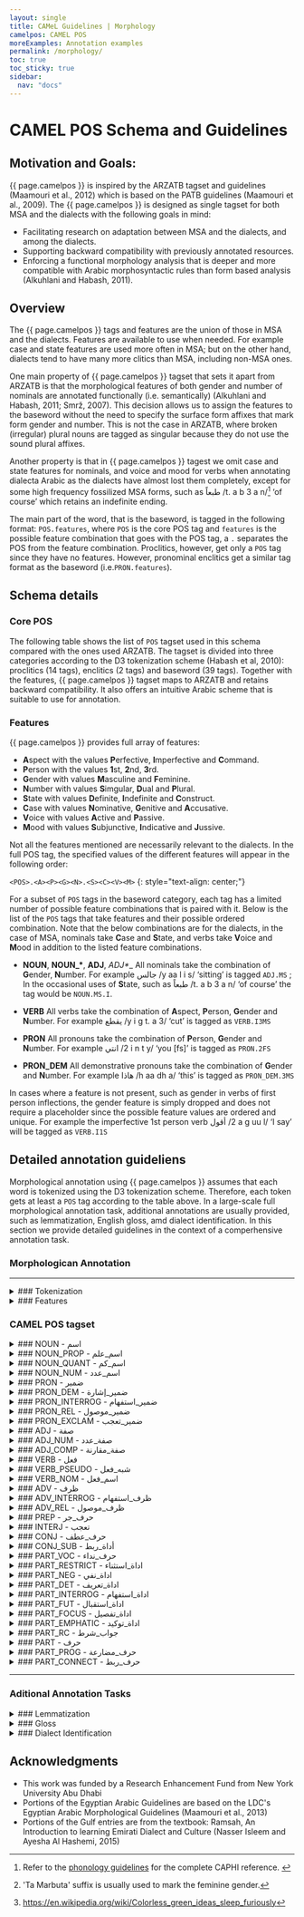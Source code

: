 ```yaml
---
layout: single
title: CAMeL Guidelines | Morphology
camelpos: CAMEL POS
moreExamples: Annotation examples
permalink: /morphology/
toc: true
toc_sticky: true
sidebar:
  nav: "docs"
---
```

# CAMEL POS Schema and Guidelines

## Motivation and Goals:
{{ page.camelpos }} is inspired by the ARZATB tagset and guidelines (Maamouri et al., 2012) 
which is  based on the PATB guidelines (Maamouri et al., 2009). The {{ page.camelpos }} 
is designed as single tagset for both MSA and the dialects with the following goals in 
mind: 

-  Facilitating research on adaptation between MSA and the dialects, 
and among the dialects.
-  Supporting backward compatibility with previously annotated resources.
-  Enforcing a functional morphology analysis that is deeper and more compatible
with Arabic morphosyntactic rules than form based 
analysis (Alkuhlani and Habash, 2011).

## Overview
The {{ page.camelpos }} tags and features are the union of those in MSA and the dialects. 
Features are available to use when needed. 
For example case and state features are used more often in MSA; but on 
the other hand, dialects tend to have many more clitics than MSA, including 
non-MSA ones. 

One main property of {{ page.camelpos }} tagset that sets it apart from ARZATB is that 
the morphological features of both gender and number of nominals are annotated 
functionally (i.e. semantically) (Alkuhlani and Habash, 2011; Smrž, 2007). 
This decision allows us to assign the features to the baseword without the need to 
specify the surface form affixes that mark form gender and number. 
This is not the case in ARZATB, where broken (irregular) plural nouns are tagged 
as singular because they do not use the sound plural affixes. 

Another property is that in {{ page.camelpos }} tagest we omit case and state 
features for nominals, and voice and mood for verbs when annotating dialecta 
Arabic as the dialects have almost lost them completely, except for some high 
frequency fossilized MSA forms, such as <span dir="rtl">طبعاً</span> 
<span class="caphi">/t. a b 3 a n/</span>[^1] ‘of course’ which retains an indefinite ending.

The main part of the word, that is the baseword, is tagged in the following 
format: `POS.features`, where `POS` is the core POS tag and `features` is the 
possible feature combination that goes with the POS tag, a `.` separates the POS 
from the feature combination. Proclitics, however, get only a `POS` tag since 
they have no features. However, pronominal enclitics get a similar tag format 
as the baseword (i.e.`PRON.features`).

## Schema details

### Core POS
The following table shows the list of `POS` tagset used in this schema compared 
with the ones used ARZATB. The tagset is divided into three categories according 
to the D3 tokenization scheme (Habash et al, 2010): proclitics (14 tags), enclitics
(2 tags) and baseword (39 tags). Together with the features, {{ page.camelpos }} tagset
maps to ARZATB and retains backward compatibility. It also offers an intuitive 
Arabic scheme that is suitable to use for annotation.

### Features
{{ page.camelpos }} provides full array of features: 

- **A**spect with the values **P**erfective, **I**mperfective and **C**ommand.
- **P**erson with the values **1**st, **2**nd, **3**rd.
- **G**ender with values **M**asculine and **F**eminine. 
- **N**umber with values **S**imgular, **D**ual and **P**lural.
- **S**tate with values **D**efinite, **I**ndefinite and **C**onstruct. 
- **C**ase with values **N**ominative, **G**enitive and **A**ccusative. 
- **V**oice with values **A**ctive and **P**assive.
- **M**ood with values **S**ubjunctive, **I**ndicative and **J**ussive. 

Not all the features mentioned are necessarily relevant to the dialects. In the
full POS tag, the specified values of the different features
will appear in the following order:

`<POS>.<A><P><G><N>.<S><C><V><M>`
{: style="text-align: center;"}


For a subset of `POS` tags in the baseword category, each tag has a limited 
number of possible feature combinations that is paired with it. Below is the 
list of the `POS` tags that take features and their possible ordered combination.
Note that the below combinations are for the dialects, in the case of MSA, 
nominals take **C**ase and **S**tate, and verbs take **V**oice and
**M**ood in addition to the listed feature combinations.

- **NOUN**, __NOUN\_\*__, **ADJ**, __ADJ_*__ All nominals take the combination 
of **G**ender, **N**umber. For example جالس /y aa l i s/ ‘sitting’ is tagged 
`ADJ.MS` ; In the occasional uses of **S**tate, such as <span dir="rtl">طبعاً</span> 
<span class="caphi">/t. a b 3 a n/</span> ‘of course’ the tag would be `NOUN.MS.I`. 

- **VERB** All verbs take the combination of **A**spect, **P**erson, **G**ender 
and **N**umber. For example <span dir="rtl">يقطع</span> <span class="caphi">/y i g t. a 3/</span> ‘cut’ is tagged as `VERB.I3MS`

- **PRON** All pronouns take the combination of **P**erson, **G**ender and 
**N**umber. For example <span dir="rtl">انتي</span> <span class="caphi">/2 i n t y/</span> ‘you \[fs\]’
is tagged as `PRON.2FS`

- **PRON_DEM** All demonstrative pronouns take the combination of **G**ender 
and **N**umber. For example <span dir="rtl">هاذا</span> <span class="caphi">/h aa dh a/</span> ‘this’ is tagged as `PRON_DEM.3MS`

In cases where a feature is not present, such as gender in verbs of first person 
inflections, the gender feature is simply dropped and does not require a 
placeholder since the possible feature values are ordered and unique. For example
the imperfective 1st person verb <span dir="rtl">أقول</span> <span class="caphi">/2 a g uu l/</span> ‘I say’ will be
tagged as `VERB.I1S`

## Detailed annotation guideliens
Morphological annotation using {{ page.camelpos }} assumes that each word is 
tokenized using the D3 tokenization scheme. Therefore, each token gets at least a `POS` tag according to the table above.
In a large-scale full morphological annotation task, additional annotations are usually provided, such as lemmatization, English gloss, amd dialect identification.
In this section we provide detailed guidelines in the context of a comperhensive annotation task.

### Morphologican Annotation

* * *

<details>

<summary>### Tokenization
</summary>

The tokenization scheme recommended when annotating using {{ page.cameltools}} is D3.
: **D3** tokenizes all clitics: question particle, conjunctions, particles, prepositions, articles, and pronominal enclitics.

- In the tokenization task, all tokens must be orthographically normalized, that is undoing all of the morphophonemic and orthographic rewrite rules. For example, the word <span dir="rtl">مكتبتها</span> should be tokenized as <span dir="rtl">مكتبة +ها</span> NOT <span dir="rtl">مكتبت +ها</span>
- Remember that clitics are optional to word formation and they include particles and pronouns.

| Tokenization Phenomenon 	| Arabic Word 	| Tokenization   	| English Gloss               	| Dialect 	|
|-------------------------	|-------------	|----------------	|-----------------------------	|---------	|
| Definite Article        	| للمكتب      	| ل+ ال+ مكتب    	| for the office              	| GLF,EGY 	|
| Ta Marbuta              	| مكتبتنا     	| مكتبة +نا      	| our library                 	| GLF,EGY 	|
| Ta Marbuta              	| كاتباها     	| كاتبة +ها      	| she wrote it (deverbal)     	| GLF,EGY 	|
| Alif Maqsura            	| حكاها       	| حكى +ها        	| he recounted it             	| GLF,EGY 	|
| Hamza Form              	| بهاءه       	| بهاء +ه        	| his glory                   	| GLF,EGY 	|
| Waw-of-Plurality        	| قالوها      	| قالوا +ها      	| They said it                	| GLF,EGY 	|
| Various clitics         	| وهتجننني    	| و+ ه+ تجنن +ني 	| and she will drive me crazy 	| EGY     	|
| Various clitics         	| وبتجننني    	| و+ ب+ تجنن +ني 	| and she will drive me crazy 	| GLF     	|

### Clitics
Clitics are syntactically independent morphems that are orthographically attached to the baseword. They can be in a number of parts of speech.

**Notes**:

- Clitics may interact with the spelling of the baseword. See the notes above on Tokenization and the [CODA general rules](www.camel-lab.com). <!--put link for ortho-->
- Although writers -in dialectal Arabic mostly- tend to attach what is considered as a direct object clitic with the baseword (verbs, adjectives that are active participles), in the CODA convention they should be separate. For example <span dir="rtl">اجيبلك</span> should be <span dir="rtl">اجيب لك</span>, and <span dir="rtl">جايبلها</span> should be <span dir="rtl">جايب لها</span>. For the list of clitics, please refer to the CODA seed lexicon page: https://sites.google.com/a/nyu.edu/coda/dialect-specific <!--TODO: link to the new location of the seed lexicon-->
</details>

<details>
<summary markdown="block">
### Features
</summary>
Features refer to specific morphosyntactic aspects of the word that are abstracted away in the lemma form. For example, the word <span dir="rtl">أميرات</span> 'princesses' has the lemma <span dir="rtl">أمير</span> 'prince' with the features gender: feminine and number: plural.

**Notes**

-  Features may not necessarily match the form of the word: e.g. <span dir="rtl">حامل</span> 'pregnant' is gender: feminine even though it has no 'Ta marbuta'[^2] ending; and <span dir="rtl">خليفة</span>  'Khalifa (name); caliph' is gender: masculine and number: singular even though it ends with 'Ta marbuta'.
- Some words have plurality to their meaning, but morphosyntactically are singular (collectable plurals). For example, <span dir="rtl">شجر</span> 'trees' is singular because we say <span dir="rtl">شجر طويل</span> 'tall trees' similar to <span dir="rtl">رجل طويل</span> 'a tall man'.
- The assignment of the features are in context (sentence and document) and depends on the morpho-syntactic agreement at all times.
- For specific examples and cases, refer to the notes section of the different parts-of-speech.
- Features include gender, number, person, and aspect. Each feature has a number of possible values.
- Features are represented in combinations in our system. The examples in the section are some feature-value pairs.

| Features 	| الخصائص  	| POS 	| قسم الكلام 	| Description/الوصف                                                               	|
|----------	|----------	|-----	|------------	|---------------------------------------------------------------------------------	|
| .P3MS    	| ماضي.هو  	| فعل 	| VERB       	| Aspect:(P);Person:(3);Gender:(M);Number:(S) الزمن:ماضي؛الضمير:مفرد مذكر غائب    	|
| .P1P     	| ماضي.أنا 	| فعل 	| VERB       	| Aspect:(P);Person:(1);Gender:unspecified;Number:(S) الزمن:ماضي؛الضمير:جمع متكلم 	|
| .MS      	| هو       	| اسم 	| NOUN       	| Gender:(M);Number:(S) الجنس:مذكر؛العدد:مفرد                                     	|


</details>

### CAMEL POS tagset

<details>
<summary markdown="block">
### NOUN - <span dir="rtl">اسم</span>
</summary>

**Common Nouns**
: Common nouns refer to entities and concepts that have a more general reference than proper nouns. Common nouns inflect for prefixes and suffixes of person, gender, number.

- Some nouns, such as prepositional nouns (<span dir="rtl">عند، بين، أمام</span> ... etc) don't necessarily have clear features.
To assign features for those cases, use a syntactic test for a nonsensical semantic context[^3]. For example, the word <span dir="rtl">أمام</span> can be in a nonsensical construction where you might say <span dir="rtl">الأمام الأول والأمام الثاني للبيت</span>. According to the morphosyntactic agreement this makes the features for <span dir="rtl">أمام</span> to be gender: M and number:S
- For gender ambiguous cases, such as <span dir="rtl">طريق</span>, where <span dir="rtl">طريق</span> could be both masculine and feminine depending on the usage (<span dir="rtl">طريق طويل</span> and <span dir="rtl">طريق طويلة</span>). To assign the gender feature, resolve using the context if such is impossible assign it the form based gender.
- Common nouns include derived such as <span dir="rtl">دباديب</span> and non-derived nouns such as <span dir="rtl">ام</span>.
- Titles are also annotated as common nouns.
- Common nouns also include a set of borrowed nouns.
- In the context of dialectal text annotation, only nouns that appear to have a case ending such as <span dir="rtl">غصبٍ</span> will have state and case feature annotated. The 'case' feature in this situation is not the real case but rather a remnant from the MSA.

<details><summary markdown='span'>{{ page.moreExamples }}</summary>

| Tag     	| العلامة 	| Arabic Word 	| English Gloss       	| Dialect 	|
|---------	|---------	|-------------	|---------------------	|---------	|
| NOUN.FP 	| اسم.هن  	| حرمات       	| women               	| GLF     	|
| NOUN.FP 	| اسم.هن  	| حريم        	| women               	| GLF     	|
| NOUN.FP 	| اسم.هن  	| نسوان       	| women               	| GLF     	|
| NOUN.FS 	| اسم.هي  	| خالوه       	| aunt! (maternal)    	| GLF     	|
| NOUN.FS 	| اسم.هي  	| عموه        	| aunt! (paternal)    	| GLF     	|
| NOUN.FS 	| اسم.هي  	| حجرة        	| room                	| GLF     	|
| NOUN.FS 	| اسم.هي  	| ميز         	| table               	| GLF     	|
| NOUN.FS 	| اسم.هي  	| بكرة        	| tomorrow            	| GLF     	|
| NOUN.FS 	| اسم.هي  	| شيشة        	| waterpipe           	| GLF     	|
| NOUN.FS 	| اسم.هي  	| حرمة        	| woman               	| GLF     	|
| NOUN.FS 	| اسم.هي  	| مرة         	| woman               	| GLF     	|
| NOUN.MP 	| اسم.هم  	| بزران       	| child               	| GLF     	|
| NOUN.MP 	| اسم.هم  	| عيال        	| child               	| GLF     	|
| NOUN.MP 	| اسم.هم  	| رجّال        	| men                 	| GLF     	|
| NOUN.MP 	| اسم.هم  	| رجاجيل      	| men                 	| GLF     	|
| NOUN.MS 	| اسم.هو  	| حق          	| for the benefit of  	| GLF     	|
| NOUN.MS 	| اسم.هو  	| خلاص        	| enough              	| GLF     	|
| NOUN.MS 	| اسم.هو  	| سكين        	| knife               	| GLF     	|
| NOUN.MS 	| اسم.هو  	| مكتوب       	| letter              	| GLF     	|
| NOUN.MS 	| اسم.هو  	| مثل         	| like                	| GLF     	|
| NOUN.MS 	| اسم.هو  	| حلق         	| mouth               	| GLF     	|
| NOUN.MS 	| اسم.هو  	| خشم         	| nose                	| GLF     	|
| NOUN.MS 	| اسم.هو  	| مال         	| of                  	| GLF     	|
| NOUN.MS 	| اسم.هو  	| حقّ          	| of, belongs to      	| GLF     	|
| NOUN.MS 	| اسم.هو  	| برع         	| outside, outside of 	| GLF     	|
| NOUN.MS 	| اسم.هو  	| حد          	| somebody, someone   	| GLF     	|
| NOUN.MS 	| اسم.هو  	| باكر        	| tomorrow            	| GLF     	|
| NOUN.MS 	| اسم.هو  	| امس         	| yesterday           	| GLF     	|
| NOUN.MS 	| اسم.هو  	| كذي         	| like this, as this  	| GLF     	|

</details>
</details>

<details>
<summary markdown="block">
### NOUN_PROP - <span dir="rtl">اسم_علم</span>
</summary>

**Proper Nouns**
: Proper nouns are nouns that have a unique referential meaning in context that is mutually exclusive with other entities.

- Proper nouns refer to names of people, geographical entities, months and acronyms.
- Proper nouns with more than one part such as <span dir="rtl">محمد علي</span> should have both words annotated as proper nouns.
- Names such as <span dir="rtl">عبد الله</span> and <span dir="rtl">علاء الدين</span> should be split, both words annotated as proper nouns.
- Titles of newspapers, magazines, and news agencies, sports teams are annotated as proper nouns, as well as names of political parties, etc.
- Proper nouns might exhibit a different kind of ambiguity where the word as a NOUN have features that fails the morpho-syntactic agreement when used as a proper noun. For example the proper noun <span dir="rtl">احلام</span> as a female given name behaves as a FS hence will be given NOUN_PROP.FS as a tag. The same applies to other proper nouns such as the newspaper name <span dir="rtl">الاهرام</span>, see examples below.
- : Proper nouns can be confused with common nouns. A case in point is the word <span dir="rtl">جَنُوب إِفرِيقيا</span>, the two parts of the word are considered as proper nouns when it refers to the country, South Africa.
- The lemma of a proper noun does not include Al but it includes the 'Ta Marbuta'. The proper noun <span dir="rtl">القاهرة</span> has the lemma <span dir="rtl">قاهرة</span>.

<details><summary markdown='span'>{{ page.moreExamples }}</summary>

| POS.Features 	| قسم الكلام.الخصائص               	| Arabic Example 	| English Gloss                  	|    Comments/Examples/Diaclect                 	|
|--------------	|----------------------------------	|---------------	|----------------------------	|---------------------------------------------------	|
| NOUN_PROP.MS 	| اسم علم.هو                       	| خليفة         	| Khalifa                    	| GLF,EGY , name of person                          	|
| NOUN_PROP.MS 	| اسم علم.هو                       	| عبد الله      	| Abdullah                   	| GLF,EGY , both words get the same POS tag         	|
| NOUN_PROP.FS 	| اسم علم.هي                       	| امريكا        	| America                    	| GLF,EGY , geographical entity                     	|
| NOUN_PROP.FS 	| اسم علم.هي                       	| هند           	| Hind                       	| GLF,EGY                                           	|
| NOUN_PROP.MS 	| اسم علم.هو                       	| ناتو          	| NATO                       	| GLF,EGY , acronym                                 	|
| NOUN_PROP.MS 	| اسم علم.هو                       	| امشير         	| Meshir                     	| GLF,EGY , امشير شهر الرياح والزعابيب ;month       	|
| NOUN_PROP.FS 	| اسم علم.هي                       	| الاهرام       	| Al Ahram                   	| GLF,EGY , نشرت الاهرام التقرير النهائي ;newspaper 	|
| NOUN_PROP.MS 	| اسم علم.هو                       	| الاهرام       	| Al Ahram                   	| GLF,EGY , تلقى الاهرام اتصالا هاتفيا ;newspaper   	|
| NOUN_PROP.FS 	| اسم علم.هي                       	| الاخوان       	| The Muslim Brotherhood     	| GLF,EGY , تلقت الإخوان تمويلاً ;newspaper          	|

</details>
</details>

<details>
<summary markdown="block">
### NOUN_QUANT - <span dir="rtl">اسم_كم</span>
</summary>

Noun quantifiers
: Noun quantifiers express either quantity or approximation.

<details><summary markdown='span'>{{ page.moreExamples }}</summary>

| POS.Features  	| قسم الكلام.الخصائص 	| Arabic Example 	| English Gloss 	| Comments/Examples/Diaclect 	|
|---------------	|--------------------	|----------------	|---------------	|----------------------------	|
| NOUN_QUANT.MS 	| اسم كم.هو          	| نص             	| half          	| GLF,EGY , نص ساعة          	|

</details>
</details>

<details>
<summary markdown="block">
### NOUN_NUM - <span dir="rtl">اسم_عدد</span>
</summary>

**Cardinal numbers**
: Cardinal numbers quantify rather than rank. They answer the question “How many?”

- Compound numerals (from 21 to infinite) that are coordinated with the conjunction wa- follow the POS tag of the first element. If the first element is a cardinal number, the second element should be annotated as such.
- Cardinal numbers can occur in pre-nominal and post-nominal positions without any agreement with the noun they occur with. They are invariable.
<!--TODO discuss the MSA inverse agreement-->

<details><summary markdown='span'>{{ page.moreExamples }}</summary>

| POS.Features 	| قسم الكلام.الخصائص 	| Arabic Example 	| English Gloss      	| Comments/Examples/Diaclect 	|
|--------------	|--------------------	|----------------	|--------------------	|----------------------------	|
| NOUN_NUM.MS  	| اسم عدد.هو         	| صفر            	| 0, zero            	| GLF                        	|
| NOUN_NUM.MS  	| اسم عدد.هو         	| واحد           	| 1, one             	| GLF                        	|
| NOUN_NUM.MP  	| اسم عدد.هم         	| عشر            	| 10, ten            	| GLF                        	|
| NOUN_NUM.FP  	| اسم عدد.هن         	| عشرة           	| 10, ten            	| GLF                        	|
| NOUN_NUM.FP  	| اسم عدد.هن         	| امية           	| 100, one hundred   	| GLF                        	|
| NOUN_NUM.FP  	| اسم عدد.هن         	| مية            	| 100, one hundred   	| GLF                        	|
| NOUN_NUM.MP  	| اسم عدد.هم         	| الف            	| 1000, one thousand 	| GLF                        	|
| NOUN_NUM.MP  	| اسم عدد.هم         	| آلاف           	| 1000, thousands    	| GLF                        	|
| NOUN_NUM.MP  	| اسم عدد.هم         	| احدعش          	| 11, eleven         	| GLF                        	|
| NOUN_NUM.MP  	| اسم عدد.هم         	| اثنعش          	| 12, twelve         	| GLF                        	|
| NOUN_NUM.MP  	| اسم عدد.هم         	| ثلتعش          	| 13, thirteen       	| GLF                        	|
| NOUN_NUM.MP  	| اسم عدد.هم         	| اربعتعش        	| 14, fourteen       	| GLF                        	|
| NOUN_NUM.MP  	| اسم عدد.هم         	| خمستعش         	| 15, fifteen        	| GLF                        	|
| NOUN_NUM.MP  	| اسم عدد.هم         	| ستعش           	| 16, sixteen        	| GLF                        	|
| NOUN_NUM.MP  	| اسم عدد.هم         	| سبعتعش         	| 17, seventeen      	| GLF                        	|
| NOUN_NUM.MP  	| اسم عدد.هم         	| ثمنتعش         	| 18, eighteen       	| GLF                        	|
| NOUN_NUM.MP  	| اسم عدد.هم         	| تسعتعش         	| 19, nineteen       	| GLF                        	|
| NOUN_NUM.MD  	| اسم عدد.هما♂       	| اثنين          	| 2, two             	| GLF                        	|
| NOUN_NUM.MP  	| اسم عدد.هم         	| عشرين          	| 20, twenty         	| GLF                        	|
| NOUN_NUM.FP  	| اسم عدد.هن         	| ميتين          	| 200, two hundred   	| GLF                        	|
| NOUN_NUM.MP  	| اسم عدد.هم         	| ثلاث           	| 3, three           	| GLF                        	|
| NOUN_NUM.FP  	| اسم عدد.هن         	| ثلاثة          	| 3, three           	| GLF                        	|
| NOUN_NUM.MP  	| اسم عدد.هم         	| ثلاثين         	| 30, thirty         	| GLF                        	|
| NOUN_NUM.FP  	| اسم عدد.هن         	| ثلاثمية        	| 300, three hundred 	| GLF                        	|
| NOUN_NUM.MP  	| اسم عدد.هم         	| اربع           	| 4, four            	| GLF                        	|
| NOUN_NUM.FP  	| اسم عدد.هن         	| اربعة          	| 4, four            	| GLF                        	|
| NOUN_NUM.MP  	| اسم عدد.هم         	| اربعين         	| 40, fourty         	| GLF                        	|
| NOUN_NUM.FP  	| اسم عدد.هن         	| اربعمية        	| 400, four hundred  	| GLF                        	|
| NOUN_NUM.MP  	| اسم عدد.هم         	| خمس            	| 5, five            	| GLF                        	|
| NOUN_NUM.FP  	| اسم عدد.هن         	| خمسة           	| 5, five            	| GLF                        	|
| NOUN_NUM.MP  	| اسم عدد.هم         	| خمسين          	| 50, fifty          	| GLF                        	|
| NOUN_NUM.FP  	| اسم عدد.هن         	| خمسمية         	| 500, five hundred  	| GLF                        	|
| NOUN_NUM.MP  	| اسم عدد.هم         	| ست             	| 6, six             	| GLF                        	|
| NOUN_NUM.FP  	| اسم عدد.هن         	| ستة            	| 6, six             	| GLF                        	|
| NOUN_NUM.MP  	| اسم عدد.هم         	| ستين           	| 60, sixty          	| GLF                        	|
| NOUN_NUM.FP  	| اسم عدد.هن         	| ستمية          	| 600, six hundred   	| GLF                        	|
| NOUN_NUM.MP  	| اسم عدد.هم         	| سبع            	| 7, seven           	| GLF                        	|
| NOUN_NUM.FP  	| اسم عدد.هن         	| سبعة           	| 7, seven           	| GLF                        	|
| NOUN_NUM.MP  	| اسم عدد.هم         	| سبعين          	| 70, seventy        	| GLF                        	|
| NOUN_NUM.FP  	| اسم عدد.هن         	| سبعمية         	| 700, seven hundred 	| GLF                        	|
| NOUN_NUM.MP  	| اسم عدد.هم         	| ثمان           	| 8, eight           	| GLF                        	|
| NOUN_NUM.FP  	| اسم عدد.هن         	| ثمانية         	| 8, eight           	| GLF                        	|
| NOUN_NUM.MP  	| اسم عدد.هم         	| ثمانين         	| 80, eighty         	| GLF                        	|
| NOUN_NUM.FP  	| اسم عدد.هن         	| ثمانمية        	| 800, eight hundred 	| GLF                        	|
| NOUN_NUM.MP  	| اسم عدد.هم         	| تسع            	| 9, nine            	| GLF                        	|
| NOUN_NUM.FP  	| اسم عدد.هن         	| تسعة           	| 9, nine            	| GLF                        	|
| NOUN_NUM.MP  	| اسم عدد.هم         	| تسعين          	| 90, ninety         	| GLF                        	|
| NOUN_NUM.FP  	| اسم عدد.هن         	| تسعمية         	| 900, nine hundred  	| GLF                        	|

</details>
</details>

<details>
<summary markdown="block">
### PRON - <span dir="rtl">ضمير</span>
</summary>

**Bound pronouns** - <span dir="rtl">**الضمائر المتصلة**</span>
: Bound pronouns are morphemes that cannot occur independently of another morpheme. They are related to other words called their hosts.

These pronouns bind to verbs to mark direct object, to nouns to mark possession, and to prepositions.

<details><summary markdown='span'>{{ page.moreExamples }}</summary>

| POS.Features 	| قسم الكلام.الخصائص                	| Arabic Example                	| English Gloss     	| Comments/Examples/Diaclect 	|
|:--------------	|-----------------------------------:	|-------------------------------:	|:-------------------	|:----------------------------	|
| PRON.1P      	| <span dir="rtl">ضمير.نحن</span>     	| <span dir="rtl">+نا</span>      	| our, us           	| GLF                        	|
| PRON.1S      	| <span dir="rtl">ضمير.انا</span>     	| <span dir="rtl">+ني</span>      	| me                	| GLF                        	|
| PRON.1S      	| <span dir="rtl">ضمير.انا</span>     	| <span dir="rtl">+ي</span>      	| me, my            	| GLF                        	|
| PRON.2FP     	| <span dir="rtl">ضمير.انتن</span>    	| <span dir="rtl">+كن</span>      	| you, your         	| GLF                        	|
| PRON.2FS     	| <span dir="rtl">ضمير.انت♀</span>    	| <span dir="rtl">+ج</span>      	| you, your         	| GLF                        	|
| PRON.2FS     	| <span dir="rtl">ضمير.انت♀</span>    	| <span dir="rtl">+ك</span>      	| you, your         	| GLF                        	|
| PRON.2MP     	| <span dir="rtl">ضمير.انتم</span>    	| <span dir="rtl">+كم</span>      	| you, your         	| GLF                        	|
| PRON.2MS     	| <span dir="rtl">ضمير.انت♂</span>    	| <span dir="rtl">+ك</span>      	| you, your         	| GLF                        	|
| PRON.3FP     	| <span dir="rtl">ضمير.هن</span>      	| <span dir="rtl">+هن</span>      	| their, them       	| GLF                        	|
| PRON.3FS     	| <span dir="rtl">ضمير.هي</span>      	| <span dir="rtl">+ها</span>      	| her, it, its      	| GLF                        	|
| PRON.3MP     	| <span dir="rtl">ضمير.هم♂</span>     	| <span dir="rtl">+هم</span>      	| their, them       	| GLF                        	|
| PRON.3MS     	| <span dir="rtl">ضمير.هو</span>      	| <span dir="rtl">+ه</span>      	| him, his, it, its 	| GLF                        	|

</details>

* * *

**Unbound pronouns** - <span dir="rtl">**الضمائر المنفصلة**</span>
: Unbound pronouns are free morphemes that occur as separate words.

<details><summary markdown='span'>{{ page.moreExamples }}</summary>

| POS.Features 	| قسم الكلام.الخصائص                	| Arabic Example                        	| English Gloss 	| Comments/Examples/Diaclect 	|
|--------------	|-----------------------------------:	|---------------------------------------:	|---------------	|----------------------------	|
| PRON.1P      	| <span dir="rtl">ضمير.نحن</span>   	| <span dir="rtl">احن</span>            	| we            	| GLF                        	|
| PRON.1P      	| <span dir="rtl">ضمير.نحن</span>   	| <span dir="rtl">احنا</span>           	| we            	| GLF                        	|
| PRON.1P      	| <span dir="rtl">ضمير.نحن</span>   	| <span dir="rtl">حنّا</span>            	| we            	| GLF                        	|
| PRON.1P      	| <span dir="rtl">ضمير.نحن</span>   	| <span dir="rtl">نحن</span>            	| we            	| GLF                        	|
| PRON.1S      	| <span dir="rtl">ضمير.انا</span>   	| <span dir="rtl">انا</span>            	| I             	| GLF                        	|
| PRON.2FS     	| <span dir="rtl">ضمير.انت♀</span>   	| <span dir="rtl">انتي</span>           	| you           	| GLF                        	|
| PRON.2MS     	| <span dir="rtl">ضمير.انت♂</span>   	| <span dir="rtl">انت</span>            	| you           	| GLF                        	|
| PRON.2P      	| <span dir="rtl">ضمير.انتم⚥</span>   	| <span dir="rtl">انتو</span>           	| you           	| GLF                        	|
| PRON.3FS     	| <span dir="rtl">ضمير.هي</span>    	| <span dir="rtl">هي</span>             	| she is        	| GLF                        	|
| PRON.3MS     	| <span dir="rtl">ضمير.هو</span>    	| <span dir="rtl">هو</span>             	| he, it        	| GLF                        	|
| PRON.3P      	| <span dir="rtl">ضمير.هم⚥</span>   	| <span dir="rtl">هم</span>             	| they          	| GLF                        	|

</details>
</details>

<details>
<summary markdown="block">
### PRON_DEM - <span dir="rtl">ضمير_إشارة</span>

</summary>

**Demonstrative pronouns**
: Demonstrative pronouns are pronouns used for proximal or distal reference.

- Demonstrative Pronouns can be basewords and/or proclitics, some baseword pronouns take no fetures, see examples below.
- The relationship between proximity and distance which does not seem to exist in Egyptian Arabic.

<details><summary markdown='span'>{{ page.moreExamples }}</summary>

| POS.Features 	| قسم الكلام.الخصائص                         	| Arabic Example                	| English Gloss 	| Comments/Examples/Diaclect 	|
|--------------	|-------------------------------------------:	|-------------------------------:	|---------------	|----------------------------	|
| PRON_DEM     	| <span dir="rtl">ضمير_إشارة    </span>     	| <span dir="rtl">ا+  </span>   	|               	| EGY, أهو                   	|
| PRON_DEM.MS  	| <span dir="rtl">ضمير_إشارة.هو </span>     	| <span dir="rtl">هاذا</span>   	| this/that     	| GLF                        	|
| PRON_DEM.P   	| <span dir="rtl">ضمير_إشارة.هم⚥</span>     	| <span dir="rtl">ذول </span>   	| these/those   	| GLF                        	|

</details>
</details>

<details>
<summary markdown="block">
### PRON_INTERROG - <span dir="rtl">ضمير_استفهام</span>

</summary>

**Interrogative Pronouns**
: Interrogative Pronouns are independent words that used to form direct questions.

- Interrogative pronouns don't take features

<details><summary markdown='span'>{{ page.moreExamples }}</summary>

| POS.Features  	| قسم الكلام.الخصائص                    	| Arabic Example               	| English Gloss 	| Comments/Examples/Diaclect 	|
|---------------	|--------------------------------------:	|--------------------------:	|---------------	|----------------------------	|
| PRON_INTERROG 	| <span dir="rtl">ضمير_استفهام</span>   	| <span dir="rtl">كم</span>   	| how many      	| GLF                        	|
| PRON_INTERROG 	| <span dir="rtl">ضمير_استفهام</span>   	| <span dir="rtl">كمن</span>   	| how many      	| GLF                        	|
| PRON_INTERROG 	| <span dir="rtl">ضمير_استفهام</span>   	| <span dir="rtl">شقد</span>   	| how much      	| GLF                        	|
| PRON_INTERROG 	| <span dir="rtl">ضمير_استفهام</span>   	| <span dir="rtl">ايش</span>   	| what          	| GLF                        	|
| PRON_INTERROG 	| <span dir="rtl">ضمير_استفهام</span>   	| <span dir="rtl">شو</span>   	| what          	| GLF                        	|

</details>
</details>


<details>
<summary markdown="block">
### PRON_REL - <span dir="rtl">ضمير_موصول</span>

</summary>

**Relative pronouns**
: Relative pronouns introduce relative clauses

- Relative pronouns don't take any features

<details><summary markdown='span'>{{ page.moreExamples }}</summary>

| POS.Features  	| قسم الكلام.الخصائص                   	| Arabic Example                    	| English Gloss        	| Comments/Examples/Diaclect 	|
|---------------	|-------------------------------------:	|------------------------------:	|-----------------------	|----------------------------	|
| PRON_REL      	| <span dir="rtl">ضمير_موصول</span>   	| <span dir="rtl">اللي</span>   	| who, which, whom      	| GLF                        	|

</details>
</details>

<details>
<summary markdown="block">
### PRON_EXCLAM - <span dir="rtl">ضمير_تعجب</span>

</summary>

**Exclamative Pronouns**
: Exclamative Pronouns introduces exclamative structure

- Exclamative Pronouns don't take any features

<details><summary markdown='span'>{{ page.moreExamples }}</summary>

| POS.Features 	| قسم الكلام.الخصائص            	| Arabic Example                	| English Gloss 	| Comments/Examples/Diaclect 	|
|--------------	|-------------------------------	|-------------------------------	|---------------	|----------------------------	|
| ADJ.MS       	| <span dir="rtl">صفة.هو</span>   	| <span dir="rtl">واجد</span>    	| a lot, very   	| GLF                        	|
| ADJ.MS       	| <span dir="rtl">صفة.هو</span>   	| <span dir="rtl">سيّئ</span>    	| bad           	| GLF                        	|
| ADJ.MS       	| <span dir="rtl">صفة.هو</span>   	| <span dir="rtl">زين</span>    	| good          	| GLF                        	|

| POS.Features  	| قسم الكلام.الخصائص                   	| Arabic Example               	| English Gloss    	| Comments/Examples/Diaclect 	|
|---------------	|-------------------------------------:	|-----------------------------:	|------------------	|---------------------------	|
| PRON_EXCLAM      	| <span dir="rtl">ضمير_تعجب</span>   	| <span dir="rtl">ما</span>   	| what          	| GLF, الله ما أكبر غلاك       	|

</details>
</details>


<details>
<summary markdown="block">
### ADJ - <span dir="rtl">صفة</span>

</summary>

**Adjectives**
: Adjectives are nominals that describe or clarify a noun

- Adjectives must inflect for gender and number according to the agreement rule with nouns.
- The agreement rule states that adjectives must agree with the noun that they modify in gender and number. EXCEPT for plural irrational (<span dir="rtl">غير عاقل</span>) nouns, which always take feminine singular adjectives.
For example of agreement: the word <span dir="rtl">مهم</span> inflects in agreement with the noun in the case of <span dir="rtl">امرأة مهمة</span> and <span dir="rtl">نساء مهمات</span>. It also agrees in the case of <span dir="rtl">كتاب مهم</span> but not <span dir="rtl">كتب مهمة</span>. Because the word <span dir="rtl">كتاب</span> is an irrational noun, hence the plural <span dir="rtl">كتب</span> takes a singular feminine adjective.
- In the case where there is no noun in the sentence, the word will be tagged as an adjective if a specific noun can be recovered directly from the context. Otherwise, the word will be tagged as a noun.
For example, the word <span dir="rtl">عرب</span> 'Arabs' could be a noun or an adjective. <span dir="rtl">عرب</span> as in <span dir="rtl">جاء الرجال العرب</span> 'The Arab men came' is tagged as an adjective, whereas in <span dir="rtl">معجم لسان العرب</span> 'Lisan Al Arab dictionary' <span dir="rtl">عرب</span> is tagged as a noun.
- Although adjective must inflict in agreement with the noun, the features of the adjectives are annotated independently. In the example <span dir="rtl">كتب مهمة</span> the adjective <span dir="rtl">مهمة</span> is annotated with features feminine singular and NOT masculine plural.

<details><summary markdown='span'>{{ page.moreExamples }}</summary>

| POS.Features 	| قسم الكلام.الخصائص            	| Arabic Example                	| English Gloss 	| Comments/Examples/Diaclect 	|
|--------------	|-------------------------------	|-------------------------------	|---------------	|----------------------------	|
| ADJ.MS       	| <span dir="rtl">صفة.هو</span>   	| <span dir="rtl">واجد</span>    	| a lot, very   	| GLF                        	|
| ADJ.MS       	| <span dir="rtl">صفة.هو</span>   	| <span dir="rtl">سيّئ</span>    	| bad           	| GLF                        	|
| ADJ.MS       	| <span dir="rtl">صفة.هو</span>   	| <span dir="rtl">زين</span>    	| good          	| GLF                        	|

</details>
</details>

<details>
<summary markdown="block">
### ADJ_NUM - <span dir="rtl">صفة_عدد</span>

</summary>

**Ordinal numbers**
: Ordinal numbers are used for ranking.

<details><summary markdown='span'>{{ page.moreExamples }}</summary>

| POS.Features 	| قسم الكلام.الخصائص                	| Arabic Example                	| English Gloss 	| Comments/Examples/Diaclect 	|
|--------------	|-----------------------------------	|-------------------------------	|---------------	|----------------------------	|
| ADJ_NUM.MP   	| <span dir="rtl">صفة_عدد.هم</span>  	| <span dir="rtl">الاوائل</span>  	| the first     	| GLF,EGY                    	|
| ADJ_NUM.MS   	| <span dir="rtl">صفة_عدد.هو</span>  	| <span dir="rtl">اول </span>   	| first         	| GLF,EGY , <span dir="rtl">اول المشوار</span>      	|
| ADJ_NUM.FS   	| <span dir="rtl">صفة_عدد.هي</span>  	| <span dir="rtl">الثانية</span>  	| second        	| GLF,EGY                    	|

</details>
</details>

<details>
<summary markdown="block">
### ADJ_COMP - <span dir="rtl">صفة_مقارنة</span>

</summary>

**Comparative Adjectives**
: A comparative adjective is a form derived from verbs according to their inflectional category.

- No morphological distinction is made between the comparative and the superlative meanings. The distinction is made based on the use of idafa (construct) with the superlative.


<details><summary markdown='span'>{{ page.moreExamples }}</summary>

| POS.Features 	| قسم الكلام.الخصائص                	| Arabic Example                	| English Gloss 	| Comments/Examples/Diaclect 	|
|--------------	|-----------------------------------	|-------------------------------	|---------------	|----------------------------	|
| ADJ_COMP.MS  	| <span dir="rtl">صفة_مقارنة.هو</span> 	| <span dir="rtl">ابرك</span>   	| better/best   	| GLF                        	|
| ADJ_COMP.MS  	| <span dir="rtl">صفة_مقارنة.هو</span> 	| <span dir="rtl">اقل</span>    	| less/least    	| GLF                        	|
| ADJ_COMP.MS  	| <span dir="rtl">صفة_مقارنة.هو</span> 	| <span dir="rtl">احسن</span>   	| better/best   	| GLF                        	|

</details>
</details>

<details>
<summary markdown="block">
### VERB - <span dir="rtl">فعل</span>

</summary>

**Verbs**
: A verb is a word used to describe an action, state, or occurrence, and forming the main part of the predicate of a sentence.

<details><summary markdown='span'>{{ page.moreExamples }}</summary>

| POS.Features 	| قسم الكلام.الخصائص                    	| Arabic Example                	| English Gloss     	| Comments/Examples/Diaclect                                                    	|
|--------------	|---------------------------------------	|-------------------------------	|-------------------	|-------------------------------------------------------------------------------	|
| VERB.P3MS    	| <span dir="rtl">فعل.ماضي.هو</span>     	| <span dir="rtl">بقى</span>    	| became            	| EGY , <span dir="rtl">هو بقى زيّ أخوي; هو كان كويّس ما أعرفش ليه بقى كده</span> 	|
| VERB.C2MS    	| <span dir="rtl">فعل.أمر.انت♂</span>    	| <span dir="rtl">انسى</span>   	| forget            	| EGY                                                                           	|
| VERB.C2FS    	| <span dir="rtl">فعل.أمر.انت♀</span>    	| <span dir="rtl">انسي</span>   	| forget            	| EGY                                                                           	|
| VERB.C2P     	| <span dir="rtl">فعل.أمر.انتم⚥</span>    	| <span dir="rtl">انسوا</span>  	| forget            	| EGY                                                                           	|
| VERB.I3MS    	| <span dir="rtl">فعل.مضارع.هو</span>    	| <span dir="rtl">يخرج</span>   	| go out/exit/leave 	| EGY                                                                           	|
| VERB.I3FS    	| <span dir="rtl">فعل.مضارع.هي</span>    	| <span dir="rtl">تخرج</span>   	| go out/exit/leave 	| EGY                                                                           	|
| VERB.I3P     	| <span dir="rtl">فعل.مضارع.هم⚥</span>    	| <span dir="rtl">يخرجوا</span>   	| go out/exit/leave 	| EGY                                                                           	|
| VERB.I2MS    	| <span dir="rtl">فعل.مضارع.انت♂</span>    	| <span dir="rtl">تخرج</span>   	| go out/exit/leave 	| EGY                                                                           	|
| VERB.I2FS    	| <span dir="rtl">فعل.مضارع.انت♀</span>    	| <span dir="rtl">تخرجي</span>  	| go out/exit/leave 	| EGY                                                                           	|
| VERB.I2P     	| <span dir="rtl">فعل.مضارع.انتم⚥</span>    	| <span dir="rtl">تخرجوا</span>  	| go out/exit/leave 	| EGY                                                                           	|
| VERB.I1S     	| <span dir="rtl">فعل.مضارع.انا</span>    	| <span dir="rtl">اخرج</span>   	| go out/exit/leave 	| EGY                                                                           	|
| VERB.I1P     	| <span dir="rtl">فعل.مضارع.نحن</span>    	| <span dir="rtl">نخرج</span>   	| go out/exit/leave 	| EGY                                                                           	|
| VERB.P3MS    	| <span dir="rtl">فعل.ماضي.هو</span>     	| <span dir="rtl">خرج</span>    	| go out/exit/leave 	| EGY                                                                           	|
| VERB.P3FS    	| <span dir="rtl">فعل.ماضي.هي</span>     	| <span dir="rtl">خرجت</span>   	| go out/exit/leave 	| EGY                                                                           	|
| VERB.P3P     	| <span dir="rtl">فعل.ماضي.هم⚥</span>    	| <span dir="rtl">خرجوا</span>  	| go out/exit/leave 	| EGY                                                                           	|
| VERB.P2MS    	| <span dir="rtl">فعل.ماضي.انت♂</span>    	| <span dir="rtl">خرجت</span>   	| go out/exit/leave 	| EGY                                                                           	|
| VERB.P2FS    	| <span dir="rtl">فعل.ماضي.انت♀</span>    	| <span dir="rtl">خرجتي</span>  	| go out/exit/leave 	| EGY                                                                           	|
| VERB.P2P     	| <span dir="rtl">فعل.ماضي.انتم⚥</span>    	| <span dir="rtl">خرجتوا</span>  	| go out/exit/leave 	| EGY                                                                           	|
| VERB.P1S     	| <span dir="rtl">فعل.ماضي.انا</span>    	| <span dir="rtl">خرجت</span>   	| go out/exit/leave 	| EGY                                                                           	|
| VERB.P1P     	| <span dir="rtl">فعل.ماضي.نحن</span>    	| <span dir="rtl">خرجنا</span>  	| go out/exit/leave 	| EGY                                                                           	|
| VERB.I3MS    	| <span dir="rtl">فعل.مضارع.هو</span>    	| <span dir="rtl">يمشي</span>   	| leave             	| EGY                                                                           	|
| VERB.I3FS    	| <span dir="rtl">فعل.مضارع.هي</span>    	| <span dir="rtl">تمشي</span>   	| leave             	| EGY                                                                           	|
| VERB.I3P     	| <span dir="rtl">فعل.مضارع.هم⚥</span>    	| <span dir="rtl">يمشوا</span>  	| leave             	| EGY                                                                           	|
| VERB.I2MS    	| <span dir="rtl">فعل.مضارع.انت♂</span>    	| <span dir="rtl">تمشي</span>   	| leave             	| EGY                                                                           	|
| VERB.I2FS    	| <span dir="rtl">فعل.مضارع.انت♀</span>    	| <span dir="rtl">تمشي</span>   	| leave             	| EGY                                                                           	|
| VERB.I2P     	| <span dir="rtl">فعل.مضارع.انتم⚥</span>    	| <span dir="rtl">تمشوا</span>  	| leave             	| EGY                                                                           	|
| VERB.I1S     	| <span dir="rtl">فعل.مضارع.انا</span>    	| <span dir="rtl">امشي</span>   	| leave             	| EGY                                                                           	|
| VERB.I1P     	| <span dir="rtl">فعل.مضارع.نحن</span>    	| <span dir="rtl">نمشي</span>   	| leave             	| EGY                                                                           	|
| VERB.P3MS    	| <span dir="rtl">فعل.ماضي.هو</span>     	| <span dir="rtl">مشي</span>    	| leave             	| EGY                                                                           	|
| VERB.P3FS    	| <span dir="rtl">فعل.ماضي.هي</span>     	| <span dir="rtl">مشيت</span>   	| leave             	| EGY                                                                           	|
| VERB.P3P     	| <span dir="rtl">فعل.ماضي.هم⚥</span>    	| <span dir="rtl">مشيوا</span>  	| leave             	| EGY                                                                           	|
| VERB.P2MS    	| <span dir="rtl">فعل.ماضي.انت♂</span>    	| <span dir="rtl">مشيت</span>   	| leave             	| EGY                                                                           	|
| VERB.P2FS    	| <span dir="rtl">فعل.ماضي.انت♀</span>    	| <span dir="rtl">مشيتي</span>  	| leave             	| EGY                                                                           	|
| VERB.P2P     	| <span dir="rtl">فعل.ماضي.انتم⚥</span>    	| <span dir="rtl">مشيتوا</span>  	| leave             	| EGY                                                                           	|
| VERB.P1S     	| <span dir="rtl">فعل.ماضي.انا</span>    	| <span dir="rtl">مشيت</span>   	| leave             	| EGY                                                                           	|
| VERB.P1P     	| <span dir="rtl">فعل.ماضي.نحن</span>    	| <span dir="rtl">مشينا</span>  	| leave             	| EGY                                                                           	|
| VERB.C2MS    	| <span dir="rtl">فعل.أمر.انت♂</span>    	| <span dir="rtl">اشتغل</span>  	| work              	| EGY                                                                           	|
| VERB.C2FS    	| <span dir="rtl">فعل.أمر.انت♀</span>    	| <span dir="rtl">اشتغلي</span>  	| work              	| EGY                                                                           	|
| VERB.C2P     	| <span dir="rtl">فعل.أمر.انتم⚥</span>    	| <span dir="rtl">اشتغلوا</span>  	| work              	| EGY                                                                           	|
| VERB.I3MS    	| <span dir="rtl">فعل.مضارع.هو</span>    	| <span dir="rtl">يشوف</span>   	| see               	| GLF                                                                           	|
| VERB.I3FS    	| <span dir="rtl">فعل.مضارع.هي</span>    	| <span dir="rtl">تشوف</span>   	| see               	| GLF                                                                           	|
| VERB.I3P     	| <span dir="rtl">فعل.مضارع.هم⚥</span>    	| <span dir="rtl">يشوفون</span>  	| see               	| GLF                                                                           	|
| VERB.I3FP    	| <span dir="rtl">فعل.مضارع.هن</span>    	| <span dir="rtl">يشوفن</span>  	| see               	| GLF                                                                           	|
| VERB.I2MS    	| <span dir="rtl">فعل.مضارع.انت♂</span>    	| <span dir="rtl">تشوف</span>   	| see               	| GLF                                                                           	|
| VERB.I2FS    	| <span dir="rtl">فعل.مضارع.انت♀</span>    	| <span dir="rtl">تشوفين</span>  	| see               	| GLF                                                                           	|
| VERB.I2P     	| <span dir="rtl">فعل.مضارع.انتم⚥</span>    	| <span dir="rtl">تشوفون</span>  	| see               	| GLF                                                                           	|
| VERB.I2FP    	| <span dir="rtl">فعل.مضارع.انتن</span>    	| <span dir="rtl">تشوفن</span>  	| see               	| GLF                                                                           	|
| VERB.I1S     	| <span dir="rtl">فعل.مضارع.انا</span>    	| <span dir="rtl">اشوف</span>   	| see               	| GLF                                                                           	|
| VERB.I1P     	| <span dir="rtl">فعل.مضارع.نحن</span>    	| <span dir="rtl">نشوف</span>   	| see               	| GLF                                                                           	|
| VERB.P3MS    	| <span dir="rtl">فعل.ماضي.هو</span>     	| <span dir="rtl">شاف</span>    	| see               	| GLF                                                                           	|
| VERB.P3FS    	| <span dir="rtl">فعل.ماضي.هي</span>     	| <span dir="rtl">شافت</span>   	| see               	| GLF                                                                           	|
| VERB.P3P     	| <span dir="rtl">فعل.ماضي.هم⚥</span>    	| <span dir="rtl">شافوا</span>  	| see               	| GLF                                                                           	|
| VERB.P3FP    	| <span dir="rtl">فعل.ماضي.هن</span>     	| <span dir="rtl">شافون</span>  	| see               	| GLF                                                                           	|
| VERB.P2MS    	| <span dir="rtl">فعل.ماضي.انت♂</span>    	| <span dir="rtl">شفت</span>    	| see               	| GLF                                                                           	|
| VERB.P2FS    	| <span dir="rtl">فعل.ماضي.انت♀</span>    	| <span dir="rtl">شفتي</span>   	| see               	| GLF                                                                           	|
| VERB.P2P     	| <span dir="rtl">فعل.ماضي.انتم⚥</span>    	| <span dir="rtl">شفتوا</span>  	| see               	| GLF                                                                           	|
| VERB.P2FP    	| <span dir="rtl">فعل.ماضي.انتن</span>    	| <span dir="rtl">شفتن</span>   	| see               	| GLF                                                                           	|
| VERB.P1S     	| <span dir="rtl">فعل.ماضي.انا</span>    	| <span dir="rtl">شفت</span>    	| see               	| GLF                                                                           	|
| VERB.P1P     	| <span dir="rtl">فعل.ماضي.نحن</span>    	| <span dir="rtl">شفنا</span>   	| see               	| GLF                                                                           	|
| VERB.C2MS    	| <span dir="rtl">فعل.أمر.انت♂</span>    	| <span dir="rtl">شوف</span>    	| see               	| GLF                                                                           	|
| VERB.C2FS    	| <span dir="rtl">فعل.أمر.انت♀</span>    	| <span dir="rtl">شوفي</span>   	| see               	| GLF                                                                           	|
| VERB.C2P     	| <span dir="rtl">فعل.أمر.انتم⚥</span>    	| <span dir="rtl">شوفوا</span>  	| see               	| GLF                                                                           	|
| VERB.C2FP    	| <span dir="rtl">فعل.أمر.انتن</span>    	| <span dir="rtl">شوفن</span>   	| see               	| GLF                                                                           	|>

</details>
</details>

<details>
<summary markdown="block">
### VERB_PSEUDO - <span dir="rtl">شبه_فعل</span>

</summary>

**Pseudo Verbs**
: Pseudo verbs are words that have the same syntactic behavior as verbs in that they take a subject and a predicate, or a sentential complement.

- Pseduo verbs don't take any features

<details><summary markdown='span'>{{ page.moreExamples }}</summary>

| POS.Features 	| قسم الكلام.الخصائص            	| Arabic Example                	| English Gloss                 	| Comments/Examples/Diaclect                            	|
|--------------	|-------------------------------	|-------------------------------	|-------------------------------	|-------------------------------------------------------	|
| VERB_PSEUDO  	| <span dir="rtl">شبه_فعل</span>   	| <span dir="rtl">ياريتْ</span>  	| (If only), (Wish)                	| GLF,EGY, <span dir="rtl">ياريتْني ما جيت</span>         	|
| VERB_PSEUDO  	| <span dir="rtl">شبه_فعل</span>   	| <span dir="rtl">ترى</span>    	| by the way, for your information 	| GLF, <span dir="rtl">ترى الرحلة طويلة لإيطاليا</span>  	|
| VERB_PSEUDO  	| <span dir="rtl">شبه_فعل</span>   	| <span dir="rtl">تو</span>     	| just now, at the moment          	| GLF, <span dir="rtl">كانت توها داشة الفيلا</span>      	|

</details>
</details>

<details>
<summary markdown="block">
### VERB_NOM - <span dir="rtl">اسم_فعل</span>

</summary>

**Non-Inflectional verbs**, also called **Frozen Verbs** 
: These are frozen expressions that behave like verbs syntactically but not morphologically. From a morphological point of view they are not inflectional, meaning that they do not inflect for all their tenses, sometimes none, and they do not have gender/number agreement. Syntactically, they subcategorize for arguments in the form of prepositional phrases and direct objects.


<details><summary markdown='span'>{{ page.moreExamples }}</summary>

| POS.Features 	| قسم الكلام.الخصائص                	| Arabic Example                	| English Gloss                 	| Comments/Examples/Diaclect                        	|
|--------------	|-----------------------------------	|-------------------------------	|-------------------------------	|---------------------------------------------------	|
| VERB_NOM     	| <span dir="rtl">اسم_فعل</span>    	| <span dir="rtl">(ما) عدا</span> 	| Except                        	| EGY <span dir="rtl">كلّهم راحوا ما عدا محمّد</span> 	|
| VERB_NOM     	| <span dir="rtl">اسم_فعل</span>    	| <span dir="rtl">آمينْ</span>   	| Amen                           	| EGY <span dir="rtl">آمِينْ رب العالمينْ</span>       	|
| VERB_NOM     	| <span dir="rtl">اسم_فعل</span>    	| <span dir="rtl">اف</span>     	| (ugh)                          	| EGY <span dir="rtl">أُفّ مِنّكْ</span>                 	|
| VERB_NOM     	| <span dir="rtl">اسم_فعل</span>    	| <span dir="rtl">اخص</span>    	| Shame on you!                  	| EGY <span dir="rtl">إخص عليك</span>               	|
| VERB_NOM     	| <span dir="rtl">اسم_فعل</span>    	| <span dir="rtl">اسفخص</span>   	| exclamation of disgust         	| EGY <span dir="rtl">إسفخص عليه</span>             	|
| VERB_NOM     	| <span dir="rtl">اسم_فعل</span>    	| <span dir="rtl">اخيه</span>   	| exclamation of disgust         	| EGY <span dir="rtl">إخّيه عليه</span>              	|
| VERB_NOM     	| <span dir="rtl">اسم_فعل</span>    	| <span dir="rtl">إخ</span>     	| exclamation of disgust         	| EGY                                               	|
| VERB_NOM     	| <span dir="rtl">اسم_فعل</span>    	| <span dir="rtl">آهْ</span>     	| (Ah)                           	| EGY <span dir="rtl">آهْ مِنّكْ</span>                 	|
| VERB_NOM     	| <span dir="rtl">اسم_فعل</span>    	| <span dir="rtl">اوهْ</span>    	| (Ah)                           	| EGY <span dir="rtl">أُوهْ مِنّكْ</span>                	|
| VERB_NOM     	| <span dir="rtl">اسم_فعل</span>    	| <span dir="rtl">ما</span>     	| not                            	| EGY <span dir="rtl">ما ليش غيرك</span>            	|
| VERB_NOM     	| <span dir="rtl">اسم_فعل</span>    	| <span dir="rtl">حاشا</span>    	| Except                         	| EGY <span dir="rtl">حاشا للّه</span>               	|
| VERB_NOM     	| <span dir="rtl">اسم_فعل</span>    	| <span dir="rtl">يالله</span>   	| hurry up, come on              	| EGY <span dir="rtl">يالله نمشي يا سارة!</span>    	|
| VERB_NOM     	| <span dir="rtl">اسم_فعل</span>    	| <span dir="rtl">ايا</span>    	| Watch out {+ pronoun enclitic} 	| EGY <span dir="rtl">اياك والحركات دي</span>       	|
| VERB_NOM     	| <span dir="rtl">اسم_فعل</span>    	| <span dir="rtl">يالله</span>  	| hurry up, come on              	| GLF <span dir="rtl">يالله نسير يا سارة!</span>    	|
| VERB_NOM     	| <span dir="rtl">اسم_فعل</span>    	| <span dir="rtl">آمينْ</span>   	| Amen                           	| GLF <span dir="rtl">آمِينْ رب العالمينْ</span>       	|
| VERB_NOM     	| <span dir="rtl">اسم_فعل</span>    	| <span dir="rtl">اف</span>     	| (ugh)                          	| GLF <span dir="rtl">أُفّ مِنّكْ</span>                 	|

</details>
</details>

<details>
<summary markdown="block">
### ADV - <span dir="rtl">ظرف</span>

</summary>

**Adverbs**
: Adverbs are invariable and terminal words that give information about the time, location, manner, cause, purpose, or any other adverbial function modifying the verb or sentence.

- A word is invariable as it does not participate in an idafa construction. A word is terminal when nothing modifies it.
- Some adverbs take pronominal clitics, in such cases, those pronouns are going to be cliticized normally. Example, <span dir="rtl">يا دوب +ك</span>. Also, note that adverbs with initial <span dir="rtl">يا</span> are considered to be two separate words.
- Adverbs don't take features.

<details><summary markdown='span'>{{ page.moreExamples }}</summary>

| POS.Features 	| قسم الكلام.الخصائص 	| Arabic Example 	| English Gloss                                                                  	| Comments/Examples/Diaclect                                               	|
|--------------	|--------------------	|----------------	|--------------------------------------------------------------------------------	|--------------------------------------------------------------------------	|
| ADV          	| <span dir="rtl">يظرف</span>                	| <span dir="rtl">يلسة</span>            	| still                                                                          	| EGY , <span dir="rtl">أنا لسّة ما خلّصتش</span> كلامي                                             	|
| ADV          	| <span dir="rtl">يظرف</span>                	| <span dir="rtl">ييا دوب</span>         	| It’s high time/ a little/yet/still/just                                        	| EGY , <span dir="rtl">أنا يا دوب ماشي</span> دلوقت                                              	|
| ADV          	| <span dir="rtl">يظرف</span>                	| <span dir="rtl">يدلوقت</span>          	| Now/At this moment/ at this time/ at present                                   	| EGY , <span dir="rtl">أنا يادوب ماشي</span> دلوقت                                               	|
| ADV          	| <span dir="rtl">يظرف</span>                	| <span dir="rtl">يهنا</span>            	| Here                                                                           	| EGY , <span dir="rtl">تعالي</span> هنا                                                          	|
| ADV          	| <span dir="rtl">يظرف</span>                	| <span dir="rtl">يهناك</span>           	| There                                                                          	| EGY , <span dir="rtl">ما تروحش</span> هناك                                                      	|
| ADV          	| <span dir="rtl">يظرف</span>                	| <span dir="rtl">يكمان</span>           	| Also / Too                                                                     	| EGY , <span dir="rtl">هو كمان بيحبّ يعرف كل</span> حاجة                                          	|
| ADV          	| <span dir="rtl">يظرف</span>                	| <span dir="rtl">يبرضك</span>           	| also, too, nevertheless, even so, all the same. intensifier « really, surely » 	| EGY                                                                      	|
| ADV          	| <span dir="rtl">يظرف</span>                	| <span dir="rtl">يبرضو</span>           	| also, too, nevertheless, even so, all the same. intensifier « really, surely » 	| EGY , <span dir="rtl">حتيجي معانا برضو؟; بِيكَلِّمها كلّ يوم وبرضو ما فيش</span> فايدة; مش كدة برضو؟ 	|
| ADV          	| <span dir="rtl">يظرف</span>                	| <span dir="rtl">يبعدين</span>          	| Later, Next                                                                    	| EGY , <span dir="rtl">بعدين نروح</span> للسنما                                                  	|
| ADV          	| <span dir="rtl">يظرف</span>                	| <span dir="rtl">يامال</span>           	| Hence/then, So                                                                 	| EGY , <span dir="rtl">عشان ايه</span> أُمّال؟                                                     	|
| ADV          	| <span dir="rtl">يظرف</span>                	| <span dir="rtl">يبس</span>             	| Only, Enough                                                                   	| EGY , <span dir="rtl">بَأَحِبّ اللون الأزرق بس; أنا بسّ اللّي عارفة</span> حقيقته                     	|
| ADV          	| <span dir="rtl">يظرف</span>                	| <span dir="rtl">يسنس</span>            	| without paying, gratis                                                         	| EGY , <span dir="rtl">دخل السّيما</span> سنس                                                     	|
| ADV          	| <span dir="rtl">يظرف</span>                	| <span dir="rtl">يحتتك</span>           	| Rapaciously, feverishly, frenzically, frienziedly                              	| EGY , <span dir="rtl">نزل عالعيش حتتك</span> بتتك                                               	|
| ADV          	| <span dir="rtl">يظرف</span>                	| <span dir="rtl">يبتتك</span>           	| Rapaciously, feverishly                                                        	| EGY , <span dir="rtl">نزل عالعيش حتتك</span> بتتك                                               	|
| ADV          	| <span dir="rtl">يظرف</span>                	| <span dir="rtl">يحقة</span>            	| Truly, really                                                                  	| EGY , <span dir="rtl">حقّة بطّلوا ده واسمعوا</span> ده                                            	|
| ADV          	| <span dir="rtl">يظرف</span>                	| <span dir="rtl">يبقى</span>            	| So, then                                                                       	| EGY , <span dir="rtl">بَقَى بَسّ; أنت عاوز بقى تضحّك علينا الخلق; اوع</span> بقى; بقى عايز تنساني    	|
| ADV          	| <span dir="rtl">يظرف</span>                	| <span dir="rtl">يبعد</span>            	| also, still                                                                    	| GLF                                                                      	|
| ADV          	| <span dir="rtl">يظرف</span>                	| <span dir="rtl">يبس</span>             	| enough, only, just                                                             	| GLF                                                                      	|
| ADV          	| <span dir="rtl">يظرف</span>                	| <span dir="rtl">يهني</span>            	| here                                                                           	| GLF                                                                      	|
| ADV          	| <span dir="rtl">يظرف</span>                	| <span dir="rtl">يلسّع</span>            	| not yet                                                                        	| GLF                                                                      	|
| ADV          	| <span dir="rtl">يظرف</span>                	| <span dir="rtl">يسيدا</span>           	| straight ahead                                                                 	| GLF                                                                      	|
| ADV          	| <span dir="rtl">يظرف</span>                	| <span dir="rtl">يهناك</span>           	| there                                                                          	| GLF                                                                      	|

</details>
</details>


<details>
<summary markdown="block">
### ADV_INTERROG - <span dir="rtl">ظرف_استفهام</span>

</summary>

**Interrogative Adverbs**
: Interrogative adverbs are invariable words that introduce questions that give specific information about time, location, manner, or purpose.

- Interrogative Adverbs don't take any features

<details><summary markdown='span'>{{ page.moreExamples }}</summary>

| POS.Features 	| قسم الكلام.الخصائص                	| Arabic Example            	| English Gloss 	| Comments/Examples/Diaclect 	|
|--------------	|-----------------------------------	|---------------------------	|---------------	|----------------------------	|
| ADV_INTERROG 	| <span dir="rtl">ظرف_استفهام</span>  	| <span dir="rtl">شلون</span>  	| how           	| GLF                        	|
| ADV_INTERROG 	| <span dir="rtl">ظرف_استفهام</span>  	| <span dir="rtl">كيف</span>  	| how           	| GLF                        	|
| ADV_INTERROG 	| <span dir="rtl">ظرف_استفهام</span>  	| <span dir="rtl">وشي</span>  	| how           	| GLF                        	|
| ADV_INTERROG 	| <span dir="rtl">ظرف_استفهام</span>  	| <span dir="rtl">متى</span>  	| when          	| GLF                        	|
| ADV_INTERROG 	| <span dir="rtl">ظرف_استفهام</span>  	| <span dir="rtl">وين</span>  	| where         	| GLF                        	|
| ADV_INTERROG 	| <span dir="rtl">ظرف_استفهام</span>  	| <span dir="rtl">ليش</span>  	| why           	| GLF                        	|

</details>
</details>

<details>
<summary markdown="block">
### ADV_REL - <span dir="rtl">ظرف_موصول</span>

</summary>

**Relative Adverbs**
: Relative adverbs are invariable words that introduce adverbial relative clauses that give specific information about time, location, manner, or purpose.

- Relative Adverbs don't take any features

<details><summary markdown='span'>{{ page.moreExamples }}</summary>

| POS.Features 	| قسم الكلام.الخصائص                	| Arabic Example            	| English Gloss 	| Comments/Examples/Diaclect 	|
|--------------	|-----------------------------------	|---------------------------	|---------------	|----------------------------	|
| ADV_REL 	| <span dir="rtl">ظرف_موصول</span>  	| <span dir="rtl">وين</span>  	| where           	| GLF, <span dir="rtl">لازم تخبرني وين سرت</span>    	|

</details>
</details>

<details>
<summary markdown="block">
### PREP - <span dir="rtl">حرف_جر</span>

</summary>

**Prepositions**
: The term **preposition** is used to represent the closed class of items which have traditionally been identified as prepositions in Arabic.

- Prepositions don't take any features.

<details><summary markdown='span'>{{ page.moreExamples }}</summary>

| POS.Features 	| قسم الكلام.الخصائص            	| Arabic Example             	| English Gloss 	| Comments/Examples/Diaclect                   	|
|--------------	|-------------------------------	|----------------------------	|---------------	|----------------------------------------------	|
| PREP         	| <span dir="rtl">حرف_جر</span> 	| <span dir="rtl">في</span>  	| in, at        	| GLF                                          	|
| PREP         	| <span dir="rtl">حرف_جر</span> 	| <span dir="rtl">مع</span>  	| with          	| GLF                                          	|
| PREP         	| <span dir="rtl">حرف_جر</span> 	| <span dir="rtl">ويّا</span> 	| with          	| GLF                                          	|
| PREP         	| <span dir="rtl">حرف_جر</span> 	| <span dir="rtl">ب+</span>  	| with          	| GLF                                          	|
| PREP         	| <span dir="rtl">حرف_جر</span> 	| <span dir="rtl">و+</span>  	| by            	| GLF,EGY, <span dir="rtl">والله العظيم</span> 	|

</details>
</details>

<details>
<summary markdown="block">
### INTERJ - <span dir="rtl">تعجب</span>

</summary>
 
 **Interjections**
: Interjections are words or phrases (response particles) that express the speaker’s reaction to a particular proposition or sentence.

- Interjections don't take any features.

<details><summary markdown='span'>{{ page.moreExamples }}</summary>

| POS.Features 	| قسم الكلام.الخصائص            	| Arabic Example                	| English Gloss      	| Comments/Examples/Diaclect 	|
|--------------	|-------------------------------	|-------------------------------	|--------------------	|----------------------------	|
| INTERJ       	| <span dir="rtl">تعجب</span>   	| <span dir="rtl">بس</span>     	| enough             	| EGY, <span dir="rtl">بس. كفاية</span>   	|
| INTERJ       	| <span dir="rtl">تعجب</span>   	| <span dir="rtl">مرحبا</span>   	| hello              	| GLF                        	|
| INTERJ       	| <span dir="rtl">تعجب</span>   	| <span dir="rtl">الو</span>    	| hello (on phone)   	| GLF                        	|
| INTERJ       	| <span dir="rtl">تعجب</span>   	| <span dir="rtl">يالله</span>   	| hurry up, come on! 	| GLF                        	|
| INTERJ       	| <span dir="rtl">تعجب</span>   	| <span dir="rtl">لأ</span>     	| no                 	| GLF                        	|
| INTERJ       	| <span dir="rtl">تعجب</span>   	| <span dir="rtl">انزين</span>   	| OK                 	| GLF                        	|
| INTERJ       	| <span dir="rtl">تعجب</span>   	| <span dir="rtl">اوكيه</span>   	| OK                 	| GLF                        	|
| INTERJ       	| <span dir="rtl">تعجب</span>   	| <span dir="rtl">حشى</span>    	| GLF                	|                            	|

</details>
</details>

<details>
<summary markdown="block">
### CONJ - <span dir="rtl">حرف_عطف</span>

</summary>

**Coordinating Conjunctions**
: Conjunctions are used to coordinate and link independent constituents with each other.

- Conjunctions don't take any features.

<details><summary markdown='span'>{{ page.moreExamples }}</summary>

| POS.Features 	| قسم الكلام.الخصائص 	| Arabic Example 	| English Gloss     	| Comments/Examples/Diaclect                                                 	|
|--------------	|--------------------	|----------------	|-------------------	|----------------------------------------------------------------------------	|
| CONJ         	| <span dir="rtl">حرف_عطف</span>            	| <span dir="rtl">بس </span>            	| But               	| EGY , <span dir="rtl">بس كنت دايما حاسس اني علاقتي بيه شخصية; أنا فاهمة كلّ حاجة بسّ بأستعبط</span> 	|
| CONJ         	| <span dir="rtl">حرف_عطف</span>            	| <span dir="rtl">و+ </span>            	| and               	| GLF,EGY , <span dir="rtl">اكلت التفاح</span> والعنب                                               	|
| CONJ         	| <span dir="rtl">حرف_عطف</span>            	| <span dir="rtl">ف+ </span>            	| and, then         	| GLF                                                                        	|
| CONJ         	| <span dir="rtl">حرف_عطف</span>            	| <span dir="rtl">ولا</span>            	| or (in questions) 	| GLF                                                                        	|

</details>
</details>


<details>
<summary markdown="block">
### CONJ_SUB - <span dir="rtl">أداة_ربط</span>

</summary>

**Subordinating Conjunctions**
: A subordinating conjunction marks a sentence as dependent to another sentence that is independent and called the main clause.

- Subordinating conjunction don't take any features

<details><summary markdown='span'>{{ page.moreExamples }}</summary>

| POS.Features 	| قسم الكلام.الخصائص                   	| Arabic Example            	| English Gloss    	| Comments/Examples/Diaclect                              	|
|--------------	|-----------------------------------	|----------------------------	|-----------------	|----------------------------------------------------------	|
| CONJ_SUB     	| <span dir="rtl">أداة_ربط</span>    	| <span dir="rtl">و+</span>    	| while            	| GLF,EGY , <span dir="rtl">شفتها وهي طالعة مالبيت</span> 	|

</details>
</details>


<details>
<summary markdown="block">
### PART_VOC - <span dir="rtl">حرف_نداء</span>

</summary>

**Vocative Particles**

- Vocative Particles don't take any features

<details><summary markdown='span'>{{ page.moreExamples }}</summary>

| POS.Features 	| قسم الكلام.الخصائص                   	| Arabic Example               	| English Gloss  	| Comments/Examples/Diaclect   	|
|--------------	|-----------------------------------	|----------------------------	|--------- -----	|----------------------------	|
| PART_VOC     	| <span dir="rtl">حرف_نداء</span>    	| <span dir="rtl">يا</span> 	| o, hey           	| GLF,EGY                   	|

</details>
</details>


<details>
<summary markdown="block">
### PART_RESTRICT - <span dir="rtl">اداة_استثناء</span>

</summary>

**Restrictive Particles**
: It is used in a negative construction marking a restriction.

- Restrictive Particles don't take any features

<details><summary markdown='span'>{{ page.moreExamples }}</summary>

| POS.Features 	| قسم الكلام.الخصائص                            	| Arabic Example               	| English Gloss    	| Comments/Examples/Diaclect                            	|
|--------------	|-----------------------------------------------	|----------------------------	|---------------	|-------------------------------------------------------	|
| PART_RESTRICT     	| <span dir="rtl">اداة_استثناء</span>    	| <span dir="rtl">الا</span> 	| Except for/only  	| GLF,EGY , <span dir="rtl">ما يعلم به إلاّ ربّنا</span>    	|

</details>
</details>


<details>
<summary markdown="block">
### PART_NEG - <span dir="rtl">اداة_نفي</span>

</summary>

**Negative Particles**
: A particle that negate what comes after it.

- Negative particles don't take any features

<details><summary markdown='span'>{{ page.moreExamples }}</summary>

| POS.Features 	| قسم الكلام.الخصائص            	| Arabic Example            	| English Gloss     	| Comments/Examples/Diaclect 	|
|--------------	|-------------------------------	|---------------------------	|-------------------	|----------------------------	|
| PART_NEG     	| <span dir="rtl">اداة_نفي</span>  	| <span dir="rtl">م+</span>  	| not               	| GLF                        	|
| PART_NEG     	| <span dir="rtl">اداة_نفي</span>  	| <span dir="rtl">ما</span>  	| not               	| GLF                        	|
| PART_NEG     	| <span dir="rtl">اداة_نفي</span>  	| <span dir="rtl">مب</span>  	| not               	| GLF                        	|
| PART_NEG     	| <span dir="rtl">اداة_نفي</span>  	| <span dir="rtl">هب</span>  	| not               	| GLF                        	|
| PART_NEG     	| <span dir="rtl">اداة_نفي</span>  	| <span dir="rtl">لا</span>  	| not, neither, nor 	| GLF                        	|

</details>
</details>


<details>
<summary markdown="block">
### PART_DET - <span dir="rtl">اداة_تعريف</span>

</summary>

**Determiner Particles**
: A clitic that attaches to nominals.

- Determiner particles don't take any features

<details><summary markdown='span'>{{ page.moreExamples }}</summary>

| POS.Features 	| قسم الكلام.الخصائص                   	| Arabic Example               	| English Gloss  	| Comments/Examples/Diaclect   	|
|--------------	|-----------------------------------	|----------------------------	|--------- -----	|----------------------------	|
| PART_DET     	| <span dir="rtl">اداة_تعريف</span>    	| <span dir="rtl">ال+</span> 	| the           	| GLF,EGY                   	|

</details>
</details>

<details>
<summary markdown="block">
### PART_INTERROG - <span dir="rtl">اداة_استفهام</span>

</summary>

**Interrogative Particles**
: Interrogative particles introduce questions.

- Interrogative particles don't take any features

</details>

<details>
<summary markdown="block">
### PART_FUT - <span dir="rtl">اداة_استقبال</span>

</summary>

**Future Particles**
: Interrogative particles mark the future when attaches to imperfective verbs.

- Future particles don't take any features

<details><summary markdown='span'>{{ page.moreExamples }}</summary>

| POS.Features 	| قسم الكلام.الخصائص                   	| Arabic Example               	| English Gloss  	| Comments/Examples/Diaclect   	|
|--------------	|-----------------------------------	|----------------------------	|--------------	|----------------------------	|
| PART_FUT     	| <span dir="rtl">اداة_استقبال</span>    	| <span dir="rtl">ب+</span> 	| will           	| GLF                   	|
| PART_FUT     	| <span dir="rtl">اداة_استقبال</span>    	| <span dir="rtl">رح</span> 	| will           	| GLF                   	|

</details>
</details>

<details>
<summary markdown="block">
### PART_FOCUS - <span dir="rtl">اداة_تفصيل</span>

</summary>

**Focus Particles**
: Focus particles highlight the topic of the sentence or adds emphasis.

- Focus particles don't take any features

<details><summary markdown='span'>{{ page.moreExamples }}</summary>

| POS.Features 	| قسم الكلام.الخصائص                   	| Arabic Example               	| English Gloss  	| Comments/Examples/Diaclect   	|
|--------------	|-----------------------------------	|----------------------------	|--------------	|----------------------------	|
| PART_FOCUS     	| <span dir="rtl">اداة_تفصيل</span>    	| <span dir="rtl">اما</span> 	| As for           	| GLF                   	|

</details>
</details>

<details>
<summary markdown="block">
### PART_EMPHATIC - <span dir="rtl">اداة_توكيد</span>

</summary>

**Emphatic Particles**
: Emphatic particles adds emphasis.

- Emphatic particles don't take any features

<details><summary markdown='span'>{{ page.moreExamples }}</summary>

| POS.Features 	| قسم الكلام.الخصائص                   	| Arabic Example               	| English Gloss  	| Comments/Examples/Diaclect   	|
|--------------	|-----------------------------------	|----------------------------	|---------------	|----------------------------	|
| PART_EMPHATIC     	| <span dir="rtl">اداة_توكيد</span>    	| <span dir="rtl">ل+</span> 	| That           	| GLF , <span dir="rtl">والله لأضاربك</span>   	|

</details>
</details>

<details>
<summary markdown="block">
### PART_RC - <span dir="rtl">جواب_شرط</span>

</summary>

**Response Conditional Particles**
: Response conditional particles are used in conditional sentences introducing the apodosis sentence/main clause.

- Response conditional particles don't take any features

<details><summary markdown='span'>{{ page.moreExamples }}</summary>

| POS.Features 	| قسم الكلام.الخصائص                   	| Arabic Example               	| English Gloss  	| Comments/Examples/Diaclect   	|
|--------------	|-----------------------------------	|----------------------------	|---------------	|----------------------------	|
| PART_RC     	| <span dir="rtl">جواب_شرط</span>    	| <span dir="rtl">ف+</span> 	| So then           	| EGY , <span dir="rtl">إن كنت عايز فخلّيك; إذا كان كده فمعليش</span>   	|

</details>
</details>

<details>
<summary markdown="block">
### PART - <span dir="rtl">حرف</span>

</summary>

**Particles**
: Particles do not assign case and they can be omitted without affecting or altering meaning and/or structure.

- Particles don't take any features

<details><summary markdown='span'>{{ page.moreExamples }}</summary>

| POS.Features 	| قسم الكلام.الخصائص           	| Arabic Example               	| English Gloss  	| Comments/Examples/Diaclect                                	|
|--------------	|------------------------------	|----------------------------	|---------------	|-----------------------------------------------------------	|
| PART     	| <span dir="rtl">حرف</span>    	| <span dir="rtl">و+</span> 	| and           	| GLF,EGY , <span dir="rtl">سبق وشفته</span>                	|
| PART     	| <span dir="rtl">حرف</span>    	| <span dir="rtl">جان</span> 	| if, and so    	| GLF , <span dir="rtl">لولاها جان ما كانت الكل بالكل</span>   	|

</details>
</details>

<details>
<summary markdown="block">
### PART_PROG - <span dir="rtl">حرف_مضارعة</span>

</summary>

**Progressive Particle**
: Denotes that a verb is in action

- Progressive particles don't take any features

</details>

<details>
<summary markdown="block">
### PART_CONNECT - <span dir="rtl">حرف_ربط</span>

</summary>

**Connective Particles**
: Connective particles connect two clauses. They are most commonly used to introduce a comment clause after a clause starting with <span dir="rtl">اما</span>.

- Connective particles don't take any features

<details><summary markdown='span'>{{ page.moreExamples }}</summary>

| POS.Features  	| قسم الكلام.الخصائص               	| Arabic Example               	| English Gloss            	| Comments/Examples/Diaclect                                                       	|
|---------------	|----------------------------------	|----------------------------	|-----------------------	|-------------------------------------------------------------------------------	|
| PART_CONNECT  	| <span dir="rtl">حرف_ربط</span>  	| <span dir="rtl">ف+</span> 	| {Discourse connective}  	| EGY , <span dir="rtl">أمّا أنا فمش رايحة; أمّا في البيت فأنت اللّي بتتحكّم</span> 	|

</details>
</details>

* * *

### Aditional Annotation Tasks

<details>
<summary markdown="block"> 
### Lemmatization
</summary>

The lemma is the citation form of the word.
Across all our guidelines, we follow the lemma specification in 
(Graff et al, 2009), where:
- The lemma of all **nominals** is the masculine singular form of the word or 
the feminine singular form if no masculine form exists.
- The lemma of a **verb** is the perfective 3rd person masculine singular form.
- For all others (i.e. particles, adverbs, ... etc) the lemma is the same 
form of the baseword.

**Notes**:
- For some nominal cases such as <span dir="rtl">اسم الوحدة</span> ‘collective plurals’ which are also 
uncountable nouns, the lemma is the same as the noun. See examples in the 
following table.
- The diacritization of the lemma include adding all the short vowel diacritics 
except for the sukun ‘absence of a vowel’.
- Cases to look out for are the <span class="caphi">/oo/</span> and <span class="caphi">/ee/</span> long vowels. The vowel <span class="caphi">/oo/</span> is marked as <span dir="rtl">ـَو</span>, <span class="caphi">/ee/</span> is marked either as <span dir="rtl">ـَي</span> or <span dir="rtl">ـِا</span>.
- In the case of long vowels <span class="caphi">/aa/</span>, <span class="caphi">/uu/</span>, and <span class="caphi">/ii/</span> a short vowel marker of the same kind precedes the long vowel (i.e. <span dir="rtl">ـَا</span>, <span dir="rtl">ـُو</span>, and <span dir="rtl">ـِي</span>).

| Arabic Word 	| Lemma 	| POS       	| English        	| Comments/Examples/Diaclect   	|
|-------------	|-------	|-----------	|----------------	|------------------------------	|
| كتب         	| كِتاب  	| NOUN.MP   	| books          	| GLF,EGY                      	|
| كتبوا       	| كَتَب   	| VERB.P3MP 	| They wrote     	| GLF,EGY                      	|
| تفاح        	| تُفَّاح  	| NOUN.MS   	| apples         	| GLF,EGY , collective plurals 	|
| تفاحة       	| تُفَّاحَة 	| NOUN.FS   	| apple          	| GLF,EGY                      	|
| تفاحات      	| تُفَّاحَة 	| NOUN.FP   	| apples         	| GLF,EGY                      	|
| تمر         	| تَمر   	| NOUN.MS   	| dates (fruit)  	| GLF,EGY , collective plurals 	|
| تمور        	| تَمر   	| NOUN.MP   	| dates (fruit)  	| GLF,EGY                      	|
| تمرة        	| تَمرَة  	| NOUN.FS   	| date (fruit)   	| GLF,EGY                      	|
| تمرات       	| تَمرَة  	| NOUN.FP   	| dates (fruit)  	| GLF,EGY                      	|
| ناس         	| نَاس   	| NOUN.MP   	| people, humans 	| GLF,EGY , collective plurals 	|

</details>

<details>
<summary markdown="block"> 
### Gloss
</summary>

The English gloss refers to the semantic translation of the Arabic lemma.
- For nominals the gloss is the singular form of the word.
- For verbs the gloss infinitive form.

| Lemma 	| Arabic Word 	| POS.      	| English Gloss 	| Comments/Examples/Diaclect 	|
|-------	|-------------	|-----------	|---------------	|----------------------------	|
| كِتاب  	| كتب         	| NOUN.MP   	| book          	| GLF,EGY                    	|
| كَتَب   	| كتبوا       	| VERB.P3MP 	| write         	|                            	|

</details>

<details>
<summary markdown="block">
### Dialect Identification
</summary>
Dialect identification (DID) is the task of tagging a certain context with a given dialect tag.

Deciding the dialect tag depends on the context of the sentence and/or the document. As dialects may share the same words within themselves or with MSA, the dialect is inferred from the sentence structure and word order of that specific dialect.

Although all words belonging to the same sentence may get the same dialect tag, in some cases two different dialectal structure could occur in the same sentence, hence we tag per word
</details>


## Acknowledgments

- This work was funded by a Research Enhancement Fund from New York University Abu Dhabi
- Portions of the Egyptian Arabic Guidelines are based on the LDC's Egyptian Arabic Morphological Guidelines (Maamouri et al., 2013)
- Portions of the Gulf entries are from the textbook: Ramsah, An Introduction to learning Emirati Dialect and Culture (Nasser Isleem and Ayesha Al Hashemi, 2015)

[^1]: Refer to the [phonology guidelines](www.camel-lab.com) for the complete CAPHI reference. <!--link to phonology page-->
[^2]: 'Ta Marbuta' suffix is usually used to mark the feminine gender.
[^3]: https://en.wikipedia.org/wiki/Colorless_green_ideas_sleep_furiously
